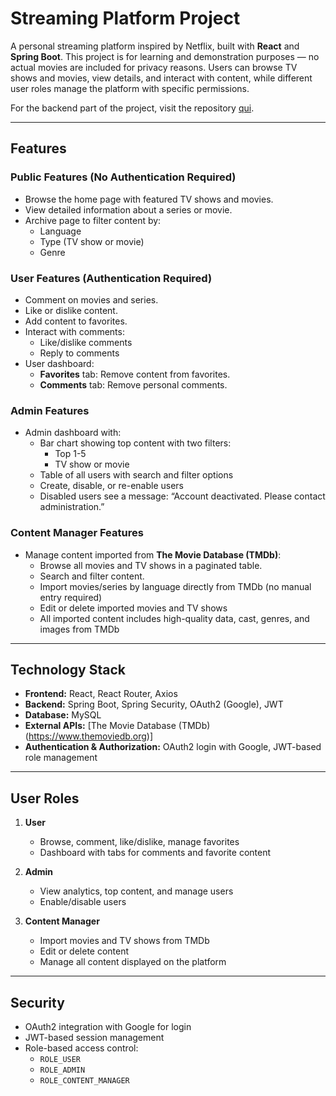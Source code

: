 # Streaming Platform Project

A personal streaming platform inspired by Netflix, built with **React** and **Spring Boot**. This project is for learning and demonstration purposes — no actual movies are included for privacy reasons. Users can browse TV shows and movies, view details, and interact with content, while different user roles manage the platform with specific permissions.

For the backend part of the project, visit the repository [qui](https://github.com/ZakariaAkrach/streamingPlatform-be).

---

## Features

### Public Features (No Authentication Required)
- Browse the home page with featured TV shows and movies.
- View detailed information about a series or movie.
- Archive page to filter content by:
  - Language
  - Type (TV show or movie)
  - Genre

### User Features (Authentication Required)
- Comment on movies and series.
- Like or dislike content.
- Add content to favorites.
- Interact with comments:
  - Like/dislike comments
  - Reply to comments
- User dashboard:
  - **Favorites** tab: Remove content from favorites.
  - **Comments** tab: Remove personal comments.

### Admin Features
- Admin dashboard with:
  - Bar chart showing top content with two filters:
    - Top 1-5
    - TV show or movie
  - Table of all users with search and filter options
  - Create, disable, or re-enable users
  - Disabled users see a message: “Account deactivated. Please contact administration.”

### Content Manager Features
- Manage content imported from **The Movie Database (TMDb)**:
  - Browse all movies and TV shows in a paginated table.
  - Search and filter content.
  - Import movies/series by language directly from TMDb (no manual entry required)
  - Edit or delete imported movies and TV shows
  - All imported content includes high-quality data, cast, genres, and images from TMDb

---

## Technology Stack

- **Frontend:** React, React Router, Axios
- **Backend:** Spring Boot, Spring Security, OAuth2 (Google), JWT
- **Database:** MySQL
- **External APIs:** [The Movie Database (TMDb) (https://www.themoviedb.org)]
- **Authentication & Authorization:** OAuth2 login with Google, JWT-based role management

---

## User Roles

1. **User**
   - Browse, comment, like/dislike, manage favorites
   - Dashboard with tabs for comments and favorite content

2. **Admin**
   - View analytics, top content, and manage users
   - Enable/disable users

3. **Content Manager**
   - Import movies and TV shows from TMDb
   - Edit or delete content
   - Manage all content displayed on the platform

---

## Security

- OAuth2 integration with Google for login
- JWT-based session management
- Role-based access control:
  - `ROLE_USER`
  - `ROLE_ADMIN`
  - `ROLE_CONTENT_MANAGER`


